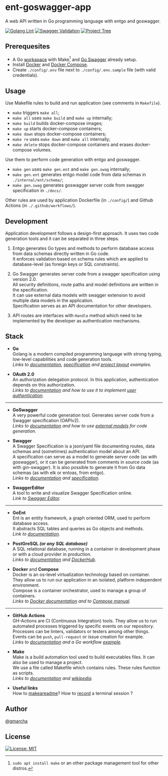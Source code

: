 # ent-goswagger-app

A web API written in Go programming language with entgo and goswagger.

[![Golang Lint](https://github.com/gmarcha/ent-goswagger-app/actions/workflows/golangci-lint.yaml/badge.svg)](https://github.com/gmarcha/ent-goswagger-app/actions/workflows/golangci-lint.yaml)
[![Swagger Validation](https://github.com/gmarcha/ent-goswagger-app/actions/workflows/swaggerci-validate.yaml/badge.svg)](https://github.com/gmarcha/ent-goswagger-app/actions/workflows/swaggerci-validate.yaml)
[![Project Tree](https://github.com/gmarcha/ent-goswagger-app/actions/workflows/treeci.yaml/badge.svg)](https://github.com/gmarcha/ent-goswagger-app/actions/workflows/treeci.yaml)

## Prerequesites

- A Go [workspace](https://go.dev/doc/gopath_code) with Make[^1] and [Go Swagger](https://goswagger.io/install.html) already setup.
- Install [Docker](https://docs.docker.com/get-docker/) and [Docker Compose](https://docs.docker.com/compose/install/).
- Create `./config/.env` file next to `./config/.env.sample` file (with valid credentials).

## Usage

Use Makefile rules to build and run application (see comments in `Makefile`).

- `make` triggers `make all`;
- `make all` uses `make build` and `make up` internally;
- `make build` builds docker-compose images;
- `make up` starts docker-compose containers;
- `make down` stops docker-compose containers;
- `make re` uses `make down` and `make all` internally;
- `make delete` stops docker-compose containers and erases docker-compose volumes.

Use them to perform code generation with entgo and goswagger.
 
- `make gen` uses `make gen.ent` and `make gen.swag` internally;
- `make gen.ent` generates entgo model code from data schemas in `./internal/ent/schema/`;
- `make gen.swag` generates goswagger server code from swagger specification in `./docs/`.

Other rules are used by application Dockerfile (in `./config/`) and Github Actions (in `./.github/workflows/`).

## Development

Application development follows a design-first approach. It uses two code generation tools and it can be separated in three steps.

1. Entgo generates Go types and methods to perform database access from data schemas directly written in Go code.\
   It enforces validation based on schema rules which are applied to database-level (as foreign keys or SQL constraints).

2. Go Swagger generates server code from a swagger specification using version 2.0.\
   All security definitions, route paths and model definitions are written in the specification.\
   It can use external data models with swagger extension to avoid multiple data models in the application.\
   Specification serves as an API documentation for other developers.
   
3. API routes are interfaces with `Handle` method which need to be implemented by the developer as authentication mechanisms.

## Stack

- **Go**\
  Golang is a modern compiled programming language with strong typing, low-level capabilities and code generation tools.\
  *Links to [documentation](https://go.dev/doc/), [specification](https://go.dev/ref/spec) and [project layout](https://github.com/golang-standards/project-layout) examples.*

- **OAuth 2.0**\
  An authorization delegation protocol. In this application, authentication depends on this authorization.\
  *Links to [documentation](https://oauth.net/2/) and how to use it to implement [user authentication](https://oauth.net/articles/authentication/).*

---

- **GoSwagger**\
  A very powerful code generation tool. Generates server code from a Swagger specification (OAPIv2).\
  *Links to [documentation](https://goswagger.io/) and how to use [external models](https://goswagger.io/use/models/schemas.html#external-types) for code generation.*
  
- **Swagger**\
  A Swagger Specification is a json/yaml file documenting routes, data schemas and (sometimes) authentication model about an API.\
  A specification can serve as a model to generate server code (as with goswagger), or it can be generated from comments in source code (as with gin-swagger). It is also possible to generate it from Go data schemas (as with elk or entoas, from entgo).\
  *Links to [documentation](https://swagger.io/docs/specification/2-0/basic-structure/) and [specification](https://swagger.io/specification/v2/).*
  
- **SwaggerEditor**\
  A tool to write and visualize Swagger Specification online.\
  *Link to [Swagger Editor](https://editor.swagger.io/).*

---

- **GoEnt**\
  Ent is an entity framework, a graph oriented ORM, used to perform database access.\
  It abstracts SQL tables and queries as Go objects and methods.\
  *Link to [documentation](https://entgo.io/docs/getting-started/).*

- **PostGreSQL _(or any SQL database)_**\
  A SQL relational database, running in a container in development phase or with a cloud provider in production.\
  *Links to [documentation](https://www.postgresql.org/docs/14/index.html) and [DockerHub](https://hub.docker.com/_/postgres).*
  
 - **Docker** and **Compose**\
  Docker is an os-level virtualization technology based on container.\
  They allow us to run our application in an isolated, platform independent environment.\
  Compose is a container orchestrator, used to manage a group of containers.\
  *Links to [Docker documentation](https://docs.docker.com/get-started/overview/) and to [Compose manual](https://docs.docker.com/compose/).*
  
---
  
- **GitHub Actions**\
  GH-Actions are CI (Continuous Integration) tools. They allow us to run automated processes triggered by specific events on our repository.\
  Processes can be linters, validators or testers among other things.\
  Events can be `push`, `pull-request` or issue creation for example.\
  *Links to [documentation](https://docs.github.com/en/actions/using-workflows/workflow-syntax-for-github-actions) and a Go workflow [example](https://medium.com/swlh/setting-up-github-actions-for-go-project-ea84f4ed3a40).*

- **Make**\
  Make is a build automation tool used to build executables files. It can also be used to manage a project.\
  We use a file called Makefile which contains rules. These rules function as scripts.\
  *Links to [documentation](https://www.gnu.org/software/make/manual/make.html) and [wikipedia](https://en.wikipedia.org/wiki/Make_(software)).*

- **Useful links**\
  How to [makeareadme](https://www.makeareadme.com/)? How to [record](https://asciinema.org/) a terminal session ?

## Author

[@gmarcha](https://github.com/gmarcha)

## License

[![License: MIT](https://img.shields.io/badge/License-MIT-yellow.svg)](https://opensource.org/licenses/MIT)

[^1]: `sudo apt install make` or an other package management tool for other distros.
